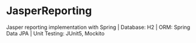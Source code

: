 # JasperReporting
Jasper reporting implementation with Spring | 
Database: H2 | 
ORM: Spring Data JPA | 
Unit Testing: JUnit5, Mockito